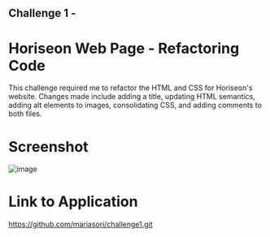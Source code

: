 ## Challenge 1 - 

# Horiseon Web Page - Refactoring Code

This challenge required me to refactor the HTML and CSS for Horiseon's website.  Changes made include adding a title, updating HTML semantics, adding alt elements to images, consolidating CSS, and adding comments to both files.


# Screenshot

![image](https://user-images.githubusercontent.com/88404610/130538843-c1dcb1cf-6921-4d8b-a073-d64f45824b9b.png)


# Link to Application

https://github.com/mariasori/challenge1.git

